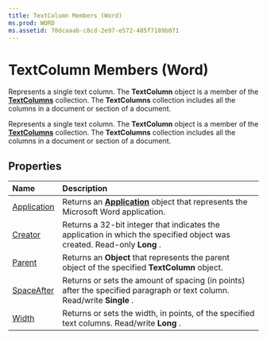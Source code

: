 ```yaml
---
title: TextColumn Members (Word)
ms.prod: WORD
ms.assetid: 70dcaaab-c8cd-2e97-e572-485f7189b071
---
```



# TextColumn Members (Word)
Represents a single text column. The  **TextColumn** object is a member of the **[TextColumns](textcolumns-object-word.md)** collection. The **TextColumns** collection includes all the columns in a document or section of a document.

Represents a single text column. The  **TextColumn** object is a member of the **[TextColumns](textcolumns-object-word.md)** collection. The **TextColumns** collection includes all the columns in a document or section of a document.


## Properties



|**Name**|**Description**|
|:-----|:-----|
|[Application](textcolumn-application-property-word.md)|Returns an  **[Application](application-object-word.md)** object that represents the Microsoft Word application.|
|[Creator](textcolumn-creator-property-word.md)|Returns a 32-bit integer that indicates the application in which the specified object was created. Read-only  **Long** .|
|[Parent](textcolumn-parent-property-word.md)|Returns an  **Object** that represents the parent object of the specified **TextColumn** object.|
|[SpaceAfter](textcolumn-spaceafter-property-word.md)|Returns or sets the amount of spacing (in points) after the specified paragraph or text column. Read/write  **Single** .|
|[Width](textcolumn-width-property-word.md)|Returns or sets the width, in points, of the specified text columns. Read/write  **Long** .|

